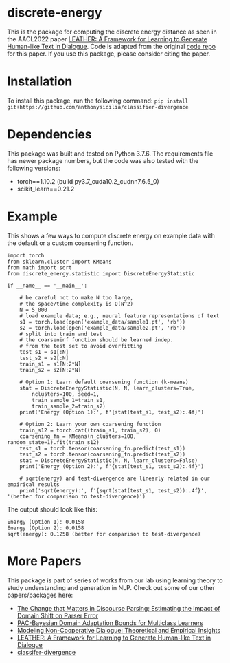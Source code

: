 # discrete-energy
This is the package for computing the discrete energy distance as seen in the AACL2022 paper [LEATHER: A Framework for Learning to Generate Human-like Text in Dialogue](https://arxiv.org/pdf/2210.07777v1.pdf). Code is adapted from the original [code repo](https://github.com/anthonysicilia/LEATHER-AACL2022) for this paper. If you use this package, please consider citing the paper.

# Installation
To install this package, run the following command: 
```pip install git+https://github.com/anthonysicilia/classifier-divergence```

# Dependencies
This package was built and tested on Python 3.7.6. The requirements file has newer package numbers, but the code was also tested with the following versions:
 - torch==1.10.2 (build py3.7_cuda10.2_cudnn7.6.5_0)
 - scikit_learn==0.21.2

# Example
This shows a few ways to compute discrete energy on example data with the default or a custom coarsening function.

```
import torch
from sklearn.cluster import KMeans
from math import sqrt
from discrete_energy.statistic import DiscreteEnergyStatistic

if __name__ == '__main__':

    # be careful not to make N too large,
    # the space/time complexity is O(N^2)
    N = 5_000
    # load example data; e.g., neural feature representations of text
    s1 = torch.load(open('example_data/sample1.pt', 'rb'))
    s2 = torch.load(open('example_data/sample2.pt', 'rb'))
    # split into train and test
    # the coarseninf function should be learned indep.
    # from the test set to avoid overfitting
    test_s1 = s1[:N]
    test_s2 = s2[:N]
    train_s1 = s1[N:2*N]
    train_s2 = s2[N:2*N]

    # Option 1: Learn default coarsening function (k-means)
    stat = DiscreteEnergyStatistic(N, N, learn_clusters=True,
        nclusters=100, seed=1, 
        train_sample_1=train_s1,
        train_sample_2=train_s2)
    print('Energy (Option 1):', f'{stat(test_s1, test_s2):.4f}')

    # Option 2: Learn your own coarsening function
    train_s12 = torch.cat((train_s1, train_s2), 0)
    coarsening_fn = KMeans(n_clusters=100, random_state=1).fit(train_s12)
    test_s1 = torch.tensor(coarsening_fn.predict(test_s1))
    test_s2 = torch.tensor(coarsening_fn.predict(test_s2))
    stat = DiscreteEnergyStatistic(N, N, learn_clusters=False)
    print('Energy (Option 2):', f'{stat(test_s1, test_s2):.4f}')

    # sqrt(energy) and test-divergence are linearly related in our empirical results
    print('sqrt(energy):', f'{sqrt(stat(test_s1, test_s2)):.4f}', '(better for comparison to test-divergence)')
```
The output should look like this:
```
Energy (Option 1): 0.0158
Energy (Option 2): 0.0158
sqrt(energy): 0.1258 (better for comparison to test-divergence)
```
# More Papers
This package is part of series of works from our lab using learning theory to study understanding and generation in NLP. Check out some of our other papers/packages here:
- [The Change that Matters in Discourse Parsing: Estimating the Impact of Domain Shift on Parser Error](https://arxiv.org/abs/2203.11317)
- [PAC-Bayesian Domain Adaptation Bounds for Multiclass Learners](https://openreview.net/forum?id=S0lx6I8j9xq)
- [Modeling Non-Cooperative Dialogue: Theoretical and Empirical Insights](https://direct.mit.edu/tacl/article/doi/10.1162/tacl_a_00507/113020/Modeling-Non-Cooperative-Dialogue-Theoretical-and)
- [LEATHER: A Framework for Learning to Generate Human-like Text in Dialogue](https://arxiv.org/abs/2210.07777)
- [classifer-divergence](https://github.com/anthonysicilia/classifier-divergence)